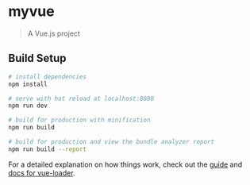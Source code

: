 # myvue

> A Vue.js project

## Build Setup

``` bash
# install dependencies
npm install

# serve with hot reload at localhost:8080
npm run dev

# build for production with minification
npm run build

# build for production and view the bundle analyzer report
npm run build --report
```

For a detailed explanation on how things work, check out the [guide](http://vuejs-templates.github.io/webpack/) and [docs for vue-loader](http://vuejs.github.io/vue-loader).


<!-- 暂且充当我的规范备注页吧 -->
<!-- 子组件中取名规范为FF+方法名称   FF:fatherFunction -->
<!-- 下载按钮统一使用element  icon   el-icon-download -->
<!-- 查看详情按钮统一使用element  icon   el-icon-view -->
<!-- 上传按钮统一用这个：<i class="iconfont upDataIcon">&#xe637;</i> -->

<!-- tableTitle:'销售客户账号列表',   //用来配置页面头部的title
config:'[{"Add":"新增销售客户账号"},{"download":"false"},{"search":"false"}]',    //用来配置表格头部需要展示的内容如搜索框，下载或者上传是否显示
tableContent:'',                     //用来写入表格内容
TCTitle:['客户id','销售客户','用户名','编辑'],    //用来写入表格头部的内容
tableField:['sale_user_id','sale_user_name','account_name'],//表格字段
contentConfig:'[{"isShow":"isSubmenuAndDD"},{"parameter":"sub_order_sn"}]',//isShow: 判断从哪个页面点进的（不同页面要显示的按钮或细节样式不一样）parameter点击        事件时传递的参数-->  
    
